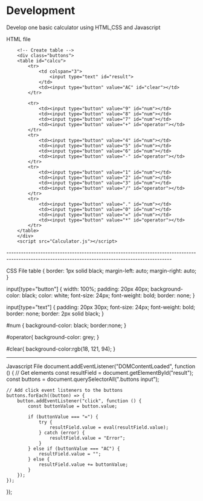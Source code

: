 # Development
Develop one basic calculator using HTML,CSS and Javascript

HTML file

<!DOCTYPE html>
<html lang="en">
  <head>
    <meta charset="UTF-8" />
    <meta name="viewport" content="width=device-width, initial-scale=1.0" />
    <title>Basic Calculator</title>
    <link rel="stylesheet" href="calculator.css" />

  </head>
  <body>
  
        <!-- Create table -->
        <div class="buttons">
        <table id="calcu"> 
            <tr> 
                <td colspan="3"> 
                    <input type="text" id="result"> 
                </td> 
                <td><input type="button" value="AC" id="clear"></td> 
            </tr> 
      
            <tr> 
                <td><input type="button" value="9" id="num"></td> 
                <td><input type="button" value="8" id="num"></td> 
                <td><input type="button" value="7" id="num"></td> 
                <td><input type="button" value="+" id="operator"></td> 
            </tr> 
            <tr> 
                <td><input type="button" value="4" id="num"></td> 
                <td><input type="button" value="5" id="num"></td> 
                <td><input type="button" value="6" id="num"></td> 
                <td><input type="button" value="-" id="operator"></td> 
            </tr> 
            <tr> 
                <td><input type="button" value="1" id="num"></td> 
                <td><input type="button" value="2" id="num"></td> 
                <td><input type="button" value="3" id="num"></td> 
                <td><input type="button" value="/" id="operator"></td> 
            </tr> 
            <tr> 
                <td><input type="button" value="." id="num"></td> 
                <td><input type="button" value="0" id="num"></td> 
                <td><input type="button" value="=" id="num"></td> 
                <td><input type="button" value="*" id="operator"></td> 
            </tr> 
        </table>
        </div>
        <script src="Calculator.js"></script>

  </body>
</html>
--------------------------------------------------------------------------------------------------------------------------------------------------

CSS File
table { 
    border: 1px solid black; 
    margin-left: auto; 
    margin-right: auto; 
} 
  
input[type="button"] { 
    width: 100%; 
    padding: 20px 40px; 
    background-color: black; 
    color: white; 
    font-size: 24px; 
    font-weight: bold; 
    border: none; 
} 
  
input[type="text"] { 
    padding: 20px 30px; 
    font-size: 24px; 
    font-weight: bold; 
    border: none; 
    border: 2px solid black; 
} 

#num {
  background-color: black;
  border:none;
}

#operator{
    background-color: grey;
}

#clear{
    background-color:rgb(18, 121, 94);
}

---------------------------------------------------------------------------------------------------------------------------------------------------------------------------------------------------------------

Javascript File
document.addEventListener("DOMContentLoaded", function () {
    // Get elements
    const resultField = document.getElementById("result");
    const buttons = document.querySelectorAll(".buttons input");

    // Add click event listeners to the buttons
    buttons.forEach((button) => {
        button.addEventListener("click", function () {
            const buttonValue = button.value;

            if (buttonValue === "=") {
                try {
                    resultField.value = eval(resultField.value);
                } catch (error) {
                    resultField.value = "Error";
                }
            } else if (buttonValue === "AC") {
                resultField.value = "";
            } else {
                resultField.value += buttonValue;
            }
        });
    });
});
